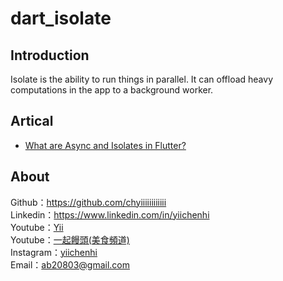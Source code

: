# dart_isolate

## Introduction

Isolate is the ability to run things in parallel. It can offload heavy computations in the app to a background worker.

## Artical
- [What are Async and Isolates in Flutter?
](https://ab20803.medium.com/what-are-async-and-isolates-in-flutter-89c14bf6aabe)

## About

Github：https://github.com/chyiiiiiiiiiiii<br>
Linkedin：https://www.linkedin.com/in/yiichenhi</br>
Youtube：[Yii](https://www.youtube.com/user/a22601807/videos)<br>
Youtube：[一起饅頭(美食頻道)](https://www.youtube.com/channel/UC8-CcCmlIhIGcs9pdxx_BSw/videos])<br>
Instagram：[yiichenhi](https://www.instagram.com/yiichenhi/)<br>
Email：ab20803@gmail.com<br>

